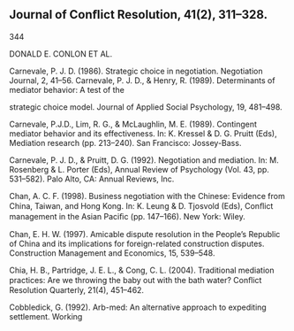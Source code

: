 ## Journal of Conﬂict Resolution, 41(2), 311–328.

344

DONALD E. CONLON ET AL.

Carnevale, P. J. D. (1986). Strategic choice in negotiation. Negotiation Journal, 2, 41–56. Carnevale, P. J. D., & Henry, R. (1989). Determinants of mediator behavior: A test of the

strategic choice model. Journal of Applied Social Psychology, 19, 481–498.

Carnevale, P.J.D., Lim, R. G., & McLaughlin, M. E. (1989). Contingent mediator behavior and its effectiveness. In: K. Kressel & D. G. Pruitt (Eds), Mediation research (pp. 213–240). San Francisco: Jossey-Bass.

Carnevale, P. J. D., & Pruitt, D. G. (1992). Negotiation and mediation. In: M. Rosenberg & L. Porter (Eds), Annual Review of Psychology (Vol. 43, pp. 531–582). Palo Alto, CA: Annual Reviews, Inc.

Chan, A. C. F. (1998). Business negotiation with the Chinese: Evidence from China, Taiwan, and Hong Kong. In: K. Leung & D. Tjosvold (Eds), Conﬂict management in the Asian Paciﬁc (pp. 147–166). New York: Wiley.

Chan, E. H. W. (1997). Amicable dispute resolution in the People’s Republic of China and its implications for foreign-related construction disputes. Construction Management and Economics, 15, 539–548.

Chia, H. B., Partridge, J. E. L., & Cong, C. L. (2004). Traditional mediation practices: Are we throwing the baby out with the bath water? Conﬂict Resolution Quarterly, 21(4), 451–462.

Cobbledick, G. (1992). Arb-med: An alternative approach to expediting settlement. Working